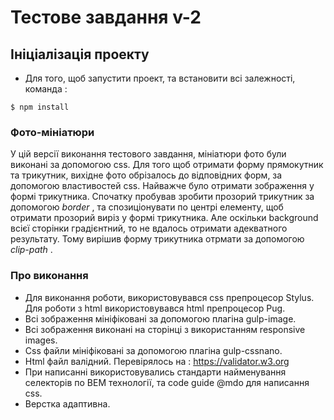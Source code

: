 # Тестове завдання v-2

## Ініціалізація проекту

* Для того, щоб запустити проект, та встановити всі залежності, команда :

```
$ npm install

```
### Фото-мініатюри

У цій версії виконання тестового завдання, мініатюри фото були виконані за допомогою css. 
Для того щоб отримати форму прямокутник та трикутник, вихідне фото обрізалось до відповідних форм, за допомогою властивостей css.
Найважче було отримати зображення у формі трикутника. Спочатку пробував зробити прозорий трикутник за допомогою _border_ , та спозиціонувати по центрі елементу, щоб отримати прозорий виріз у формі трикутника. Але оскільки background всієї сторінки градієнтний, то не вдалось отримати адекватного результату. Тому вирішив форму трикутника отрмати за допомогою _clip-path_ .

### Про виконання

* Для виконання роботи, використовувався css препроцесор Stylus. Для роботи з html використовувався html препроцесор Pug.
* Всі зображення мініфіковані за допомогою плагіна gulp-image.
* Всі зображення виконані на сторінці з використанням responsive images.
* Css файли мініфіковані за допомогою плагіна gulp-cssnano.
* Html файл валідний. Перевірялось на : https://validator.w3.org
* При написанні використовувались стандарти найменування селекторів по BEM технології, та code guide @mdo для написання css.
* Верстка адаптивна. 







